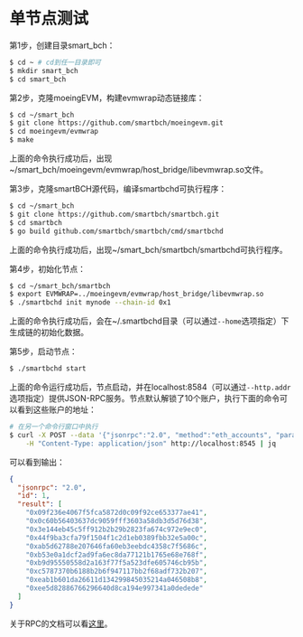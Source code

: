 # 单节点测试



第1步，创建目录smart_bch：

```bash
$ cd ~ # cd到任一目录即可
$ mkdir smart_bch
$ cd smart_bch
```



第2步，克隆moeingEVM，构建evmwrap动态链接库：

```bash
$ cd ~/smart_bch
$ git clone https://github.com/smartbch/moeingevm.git
$ cd moeingevm/evmwrap
$ make
```

上面的命令执行成功后，出现~/smart_bch/moeingevm/evmwrap/host_bridge/libevmwrap.so文件。



第3步，克隆smartBCH源代码，编译smartbchd可执行程序：

```bash
$ cd ~/smart_bch
$ git clone https://github.com/smartbch/smartbch.git
$ cd smartbch
$ go build github.com/smartbch/smartbch/cmd/smartbchd
```

上面的命令执行成功后，出现~/smart_bch/smartbch/smartbchd可执行程序。



第4步，初始化节点：

```bash
$ cd ~/smart_bch/smartbch
$ export EVMWRAP=../moeingevm/evmwrap/host_bridge/libevmwrap.so
$ ./smartbchd init mynode --chain-id 0x1
```

上面的命令执行成功后，会在~/.smartbchd目录（可以通过`--home`选项指定）下生成链的初始化数据。



第5步，启动节点：

```bash
$ ./smartbchd start
```

上面的命令运行成功后，节点启动，并在localhost:8584（可以通过`--http.addr`选项指定）提供JSON-RPC服务。节点默认解锁了10个账户，执行下面的命令可以看到这些账户的地址：

```bash
# 在另一个命令行窗口中执行
$ curl -X POST --data '{"jsonrpc":"2.0", "method":"eth_accounts", "params":[],"id":1}' \
    -H "Content-Type: application/json" http://localhost:8545 | jq
```

可以看到输出：

```json
{
  "jsonrpc": "2.0",
  "id": 1,
  "result": [
    "0x09f236e4067f5fca5872d0c09f92ce653377ae41",
    "0x0c60b56403637dc9059fff3603a58db3d5d76d38",
    "0x3e144eb45c5ff912b2b29b2823fa674c972e9ec0",
    "0x44f9ba3cfa79f1504f1c2d1eb0389fbb32e5a00c",
    "0xab5d62788e207646fa60eb3eebdc4358c7f5686c",
    "0xb53e0a1dcf2ad9fa6ec8da77121b1765e68e768f",
    "0xb9d95550558d2a163f77f5a523dfe605746cb95b",
    "0xc5787370b6188b2b6f947117bb2f68adf732b207",
    "0xeab1b601da26611d134299845035214a046508b8",
    "0xee5d82886766296640d8ca194e997341a0dedede"
  ]
}
```

关于RPC的文档可以看[这里](./json-rpc.md)。

